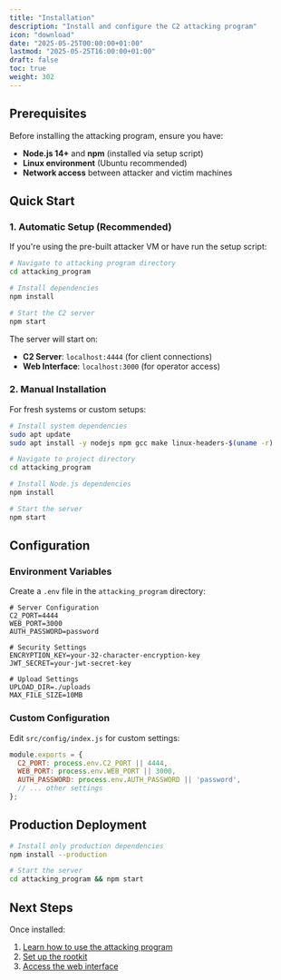 ```yaml
---
title: "Installation"
description: "Install and configure the C2 attacking program"
icon: "download"
date: "2025-05-25T00:00:00+01:00"
lastmod: "2025-05-25T16:00:00+01:00"
draft: false
toc: true
weight: 302
---
```




## Prerequisites

Before installing the attacking program, ensure you have:

- **Node.js 14+** and **npm** (installed via setup script)
- **Linux environment** (Ubuntu recommended)
- **Network access** between attacker and victim machines

## Quick Start

### 1. Automatic Setup (Recommended)

If you're using the pre-built attacker VM or have run the setup script:

```bash
# Navigate to attacking program directory
cd attacking_program

# Install dependencies
npm install

# Start the C2 server
npm start
```

The server will start on:
- **C2 Server**: `localhost:4444` (for client connections)
- **Web Interface**: `localhost:3000` (for operator access)

### 2. Manual Installation

For fresh systems or custom setups:

```bash
# Install system dependencies
sudo apt update
sudo apt install -y nodejs npm gcc make linux-headers-$(uname -r)

# Navigate to project directory
cd attacking_program

# Install Node.js dependencies
npm install

# Start the server
npm start
```

## Configuration

### Environment Variables

Create a `.env` file in the `attacking_program` directory:

```env
# Server Configuration
C2_PORT=4444
WEB_PORT=3000
AUTH_PASSWORD=password

# Security Settings
ENCRYPTION_KEY=your-32-character-encryption-key
JWT_SECRET=your-jwt-secret-key

# Upload Settings
UPLOAD_DIR=./uploads
MAX_FILE_SIZE=10MB
```

### Custom Configuration

Edit `src/config/index.js` for custom settings:

```javascript
module.exports = {
  C2_PORT: process.env.C2_PORT || 4444,
  WEB_PORT: process.env.WEB_PORT || 3000,
  AUTH_PASSWORD: process.env.AUTH_PASSWORD || 'password',
  // ... other settings
};
```


## Production Deployment

```bash
# Install only production dependencies
npm install --production

# Start the server
cd attacking_program && npm start
```

## Next Steps

Once installed:
1. [Learn how to use the attacking program](../usage)
2. [Set up the rootkit](../../05-epirootkit/overview)
3. [Access the web interface](../../04-web-ui/overview)